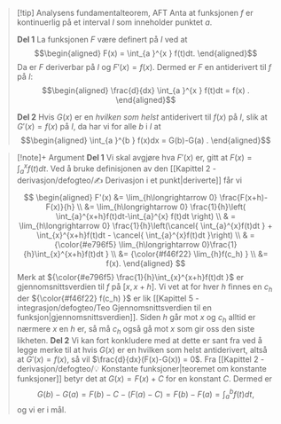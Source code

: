 > [!tip] Analysens fundamentalteorem, AFT
> Anta at funksjonen $f$ er kontinuerlig på et interval $I$ som inneholder punktet $a$.
>  
> **Del 1**
> La funksjonen $F$ være definert på $I$ ved at
> $$\begin{aligned} F(x) = \int_{a }^{x } f(t)dt.  \end{aligned}$$
> Da er $F$ deriverbar på $I$ og $F'(x) = f(x)$. Dermed er $F$ en antiderivert til $f$ på $I$:
> $$\begin{aligned} \frac{d}{dx} \int_{a }^{x } f(t)dt = f(x) . \end{aligned}$$ 
> 
> **Del 2**
> Hvis $G(x)$ er en *hvilken som helst* antiderivert til $f(x)$ på $I$, slik at $G'(x) = f(x)$ på $I$, da har vi for alle $b$ i $I$ at
> $$\begin{aligned} \int_{a }^{b } f(x)dx = G(b)-G(a) . \end{aligned}$$ 

> [!note]+ Argument 
> **Del 1**
> Vi skal avgjøre hva $F'(x)$ er, gitt at $F(x)=\int_{a}^{x}f(t)dt$. Ved å bruke definisjonen av den [[Kapittel 2 - derivasjon/defogteo/✍️ Derivasjon i et punkt|deriverte]] får vi
> $$
> \begin{aligned} 
> F'(x) &= \lim_{h\longrightarrow  0} \frac{F(x+h)-F(x)}{h} \\ 
> &= \lim_{h\longrightarrow  0} \frac{1}{h}\left( \int_{a}^{x+h}f(t)dt-\int_{a}^{x} f(t)dt \right) \\ & = \lim_{h\longrightarrow  0} \frac{1}{h}\left(\cancel{ \int_{a}^{x}f(t)dt } + \int_{x}^{x+h}f(t)dt - \cancel{ \int_{a}^{x}f(t)dt }\right) \\ 
> & = {\color{#e796f5} \lim_{h\longrightarrow  0}\frac{1}{h}\int_{x}^{x+h}f(t)dt } \\ &= {\color{#f46f22} \lim_{h}f(c_h) }  \\
> &= f(x). 
> \end{aligned} 
> $$
> Merk at ${\color{#e796f5} \frac{1}{h}\int_{x}^{x+h}f(t)dt }$ er gjennomsnittsverdien til $f$ på $[x,x+h]$. Vi vet at for hver $h$ finnes en $c_h$ der ${\color{#f46f22} f(c_h) }$ er lik [[Kapittel 5 - integrasjon/defogteo/Teo Gjennomsnittsverdien til en funksjon|gjennomsnittsverdien]]. Siden $h$ går mot $x$ og $c_h$ alltid er nærmere $x$ en $h$ er, så må $c_h$ også gå mot $x$ som gir oss den siste likheten.
> **Del 2**
> Vi kan fort konkludere med at dette er sant fra ved å legge merke til at hvis $G(x)$ er en hvilken som helst antiderivert, altså at $G'(x) = f(x)$, så vil $\frac{d}{dx}(F(x)-G(x)) = 0$. Fra [[Kapittel 2 - derivasjon/defogteo/💡 Konstante funksjoner|teoremet om konstante funksjoner]] betyr det at $G(x)= F(x)+C$ for en konstant $C$. Dermed er 
> $$
> G(b)-G(a)=F(b)-C-(F(a)-C) = F(b)-F(a)=\int_{a}^{b}f(t)dt,
> $$
> og vi er i mål.

